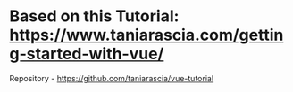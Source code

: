 # Based on this Tutorial: https://www.taniarascia.com/getting-started-with-vue/
Repository - https://github.com/taniarascia/vue-tutorial 

